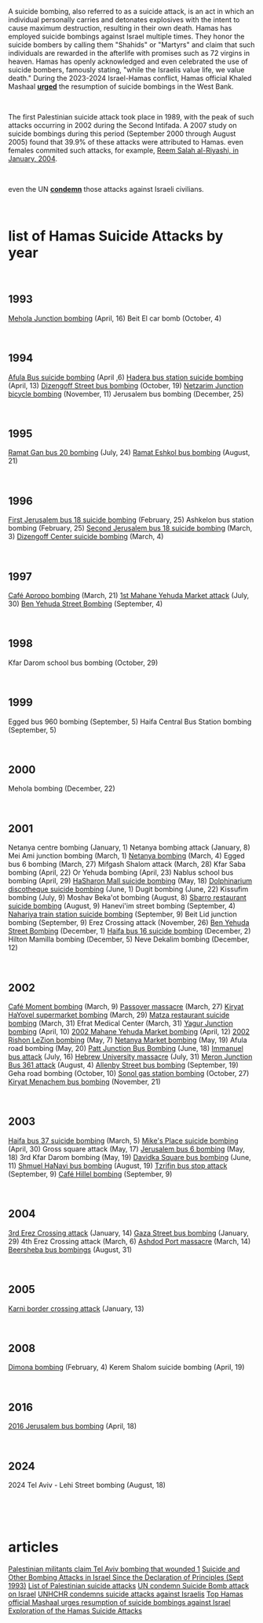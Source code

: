 A suicide bombing, also referred to as a suicide attack, is an act in which an individual personally carries and detonates explosives with the intent to cause maximum destruction, resulting in their own death. Hamas has employed suicide bombings against Israel multiple times. They honor the suicide bombers by calling them "Shahids" or "Martyrs" and claim that such individuals are rewarded in the afterlife with promises such as 72 virgins in heaven. Hamas has openly acknowledged and even celebrated the use of suicide bombers, famously stating, "while the Israelis value life, we value death." During the 2023-2024 Israel-Hamas conflict, Hamas official Khaled Mashaal [**urged**](https://www.timesofisrael.com/top-hamas-official-mashaal-urges-resumption-of-suicide-bombings-against-israel/) the resumption of suicide bombings in the West Bank.

‎

The first Palestinian suicide attack took place in 1989, with the peak of such attacks occurring in 2002 during the Second Intifada. A 2007 study on suicide bombings during this period (September 2000 through August 2005) found that 39.9% of these attacks were attributed to Hamas.
even females commited such attacks, for example, [Reem Salah al-Riyashi, in January, 2004](https://en.wikipedia.org/wiki/2004_Erez_Crossing_bombing).

‎

even the UN [**condemn**](https://www.un.org/unispal/document/auto-insert-212355/) those attacks against Israeli civilians.

‎

# list of Hamas Suicide Attacks by year

‎

## 1993
[Mehola Junction bombing](https://en.wikipedia.org/wiki/Mehola_Junction_bombing) (April, 16)
Beit El car bomb (October, 4)

‎

## 1994
[Afula Bus suicide bombing](https://en.wikipedia.org/wiki/Afula_Bus_suicide_bombing) (April ,6)
[Hadera bus station suicide bombing](https://en.wikipedia.org/wiki/Hadera_bus_station_suicide_bombing) (April, 13)
[Dizengoff Street bus bombing](https://en.wikipedia.org/wiki/Dizengoff_Street_bus_bombing) (October, 19)
[Netzarim Junction bicycle bombing](https://en.wikipedia.org/wiki/Netzarim_Junction_bicycle_bombing) (November, 11)
Jerusalem bus bombing (December, 25)

‎

## 1995
[Ramat Gan bus 20 bombing](https://en.wikipedia.org/wiki/Ramat_Gan_bus_20_bombing) (July, 24)
[Ramat Eshkol bus bombing](https://en.wikipedia.org/wiki/Ramat_Eshkol_bus_bombing) (August, 21)

‎

## 1996
[First Jerusalem bus 18 suicide bombing](https://en.wikipedia.org/wiki/Jaffa_Road_bus_bombings#First_bombing) (February, 25)
Ashkelon bus station bombing (February, 25)
[Second Jerusalem bus 18 suicide bombing](https://en.wikipedia.org/wiki/Jaffa_Road_bus_bombings#Second_bombing) (March, 3)
[Dizengoff Center suicide bombing](https://en.wikipedia.org/wiki/Dizengoff_Center_suicide_bombing) (March, 4)

‎

## 1997
[Café Apropo bombing](https://en.wikipedia.org/wiki/Caf%C3%A9_Apropo_bombing) (March, 21)
[1st Mahane Yehuda Market attack](https://en.wikipedia.org/wiki/1997_Mahane_Yehuda_Market_Bombings) (July, 30)
[Ben Yehuda Street Bombing](https://en.wikipedia.org/wiki/Ben_Yehuda_Street_bombings#1997_bombing) (September, 4)

‎

## 1998
Kfar Darom school bus bombing (October, 29)

‎

## 1999
Egged bus 960 bombing (September, 5)
Haifa Central Bus Station bombing (September, 5)

‎

## 2000
Mehola bombing (December, 22)

‎

## 2001
Netanya centre bombing (January, 1)
Netanya bombing attack (January, 8)
Mei Ami junction bombing (March, 1)
[Netanya bombing](https://en.wikipedia.org/wiki/2001_Netanya_bombing) (March, 4)
Egged bus 6 bombing (March, 27)
Mifgash Shalom attack (March, 28)
Kfar Saba bombing (April, 22)
Or Yehuda bombing (April, 23)
Nablus school bus bombing (April, 29)
[HaSharon Mall suicide bombing](https://en.wikipedia.org/wiki/2001_HaSharon_Mall_suicide_bombing) (May, 18)
[Dolphinarium discotheque suicide bombing](https://en.wikipedia.org/wiki/Dolphinarium_discotheque_suicide_bombing) (June, 1)
Dugit bombing (June, 22)
Kissufim bombing (July, 9)
Moshav Beka'ot bombing (August, 8)
[Sbarro restaurant suicide bombing](https://en.wikipedia.org/wiki/Sbarro_restaurant_suicide_bombing) (August, 9)
Hanevi'im street bombing (September, 4)
[Nahariya train station suicide bombing](https://en.wikipedia.org/wiki/Nahariya_train_station_suicide_bombing) (September, 9)
Beit Lid junction bombing (September, 9)
Erez Crossing attack (November, 26)
[Ben Yehuda Street Bombing](https://en.wikipedia.org/wiki/Ben_Yehuda_Street_bombings#2001_bombing) (December, 1)
[Haifa bus 16 suicide bombing](https://en.wikipedia.org/wiki/Haifa_bus_16_suicide_bombing) (December, 2)
Hilton Mamilla bombing (December, 5)
Neve Dekalim bombing (December, 12)

‎

## 2002
[Café Moment bombing](https://en.wikipedia.org/wiki/Caf%C3%A9_Moment_bombing) (March, 9)
[Passover massacre](https://en.wikipedia.org/wiki/Passover_massacre) (March, 27)
[Kiryat HaYovel supermarket bombing](https://en.wikipedia.org/wiki/Kiryat_HaYovel_supermarket_bombing) (March, 29)
[Matza restaurant suicide bombing](https://en.wikipedia.org/wiki/Matza_restaurant_suicide_bombing) (March, 31)
Efrat Medical Center (March, 31)
[Yagur Junction bombing](https://en.wikipedia.org/wiki/Yagur_Junction_bombing) (April, 10)
[2002 Mahane Yehuda Market bombing](https://en.wikipedia.org/wiki/2002_Mahane_Yehuda_Market_bombing) (April, 12)
[2002 Rishon LeZion bombing](https://en.wikipedia.org/wiki/2002_Rishon_LeZion_bombing) (May, 7)
[Netanya Market bombing](https://en.wikipedia.org/wiki/Netanya_Market_bombing) (May, 19)
Afula road bombing (May, 20)
[Patt Junction Bus Bombing](https://en.wikipedia.org/wiki/Patt_Junction_Bus_Bombing) (June, 18)
[Immanuel bus attack](https://en.wikipedia.org/wiki/Immanuel_bus_attack) (July, 16)
[Hebrew University massacre](https://en.wikipedia.org/wiki/Hebrew_University_massacre) (July, 31)
[Meron Junction Bus 361 attack](https://en.wikipedia.org/wiki/Meron_Junction_Bus_361_attack) (August, 4)
[Allenby Street bus bombing](https://en.wikipedia.org/wiki/Allenby_Street_bus_bombing) (September, 19)
Geha road bombing (October, 10)
[Sonol gas station bombing](https://en.wikipedia.org/wiki/Sonol_gas_station_bombing) (October, 27)
[Kiryat Menachem bus bombing](https://en.wikipedia.org/wiki/Kiryat_Menachem_bus_bombing) (November, 21)

‎

## 2003
[Haifa bus 37 suicide bombing](https://en.wikipedia.org/wiki/Haifa_bus_37_suicide_bombing) (March, 5)
[Mike's Place suicide bombing](https://en.wikipedia.org/wiki/Mike%27s_Place_suicide_bombing) (April, 30)
Gross square attack (May, 17)
[Jerusalem bus 6 bombing](https://en.wikipedia.org/wiki/Jerusalem_bombings_on_18_May_2003) (May, 18)
3rd Kfar Darom bombing (May, 19)
[Davidka Square bus bombing](https://en.wikipedia.org/wiki/Davidka_Square_bus_bombing) (June, 11)
[Shmuel HaNavi bus bombing](https://en.wikipedia.org/wiki/Shmuel_HaNavi_bus_bombing) (August, 19)
[Tzrifin bus stop attack](https://en.wikipedia.org/wiki/Tzrifin_bus_stop_attack) (September, 9)
[Café Hillel bombing](https://en.wikipedia.org/wiki/Caf%C3%A9_Hillel_bombing) (September, 9)

‎

## 2004
[3rd Erez Crossing attack](https://en.wikipedia.org/wiki/Erez_Crossing_bombing_(January_14,_2004)) (January, 14)
[Gaza Street bus bombing](https://en.wikipedia.org/wiki/Gaza_Street_bus_bombing) (January, 29)
4th Erez Crossing attack (March, 6)
[Ashdod Port massacre](https://en.wikipedia.org/wiki/2004_Ashdod_Port_bombings) (March, 14)
[Beersheba bus bombings](https://en.wikipedia.org/wiki/Beersheba_bus_bombings) (August, 31)

‎

## 2005
[Karni border crossing attack](https://en.wikipedia.org/wiki/Karni_border_crossing_attack) (January, 13)

‎

## 2008
[Dimona bombing](https://en.wikipedia.org/wiki/2008_Dimona_suicide_bombing) (February, 4)
Kerem Shalom suicide bombing (April, 19)

‎

## 2016
[2016 Jerusalem bus bombing](https://en.wikipedia.org/wiki/2016_Jerusalem_bus_bombing) (April, 18)

‎

## 2024
2024 Tel Aviv - Lehi Street bombing (August, 18)

‎


‎

# articles
[Palestinian militants claim Tel Aviv bombing that wounded 1](https://apnews.com/article/israel-blast-hamas-war-palestinians-3f491deecaa3dab14047c7ab982c2dd8)
[Suicide and Other Bombing Attacks in Israel Since the Declaration of Principles (Sept 1993)](https://embassies.gov.il/MFA/FOREIGNPOLICY/Terrorism/Palestinian/Pages/Suicide%20and%20Other%20Bombing%20Attacks%20in%20Israel%20Since.aspx)
[List of Palestinian suicide attacks](https://en.wikipedia.org/wiki/List_of_Palestinian_suicide_attacks)
[UN condemn Suicide Bomb attack on Israel](https://www.ohchr.org/en/statements/2009/10/secretary-general-condemns-suicide-bomb-attack-israel-morally-repugnant-harmful)
[UNHCHR condemns suicide attacks against Israelis](https://www.un.org/unispal/document/auto-insert-212355/)
[Top Hamas official Mashaal urges resumption of suicide bombings against Israel](https://www.timesofisrael.com/top-hamas-official-mashaal-urges-resumption-of-suicide-bombings-against-israel/)
[Exploration of the Hamas Suicide Attacks](https://www.tandfonline.com/doi/pdf/10.1080/19370679.2012.12023205)